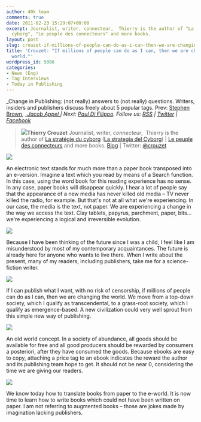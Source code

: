 ```yaml
---
author: 40k team
comments: true
date: 2011-02-23 15:29:07+00:00
excerpt: Journalist, writer, connecteur,  Thierry is the author of "La stratégie du
  cyborg", "Le peuple des connecteurs" and more books.
layout: post
slug: crouzet-if-millions-of-people-can-do-as-i-can-then-we-are-changing-the-world
title: 'Crouzet: "If millions of people can do as I can, then we are changing the
  world."'
wordpress_id: 5086
categories:
- News (Eng)
- Tag Interviews
- Today in Publishing
---
```


_Change in Publishing: (not really) answers to (not really) questions.
Writers, insiders and publishers discuss freely about 5 popular tags.
Prev: [Stephen Brown](http://www.40kbooks.com/?p=4801), __[Jacob Appel ](http://www.40kbooks.com/?p=4928)| Next: [Paul Di Filippo](http://www.40kbooks.com/?p=5181).
Follow us: [RSS](http://www.40kbooks.com/?feed=rss2) | [Twitter](http://twitter.com/#!/40kBooks) | [Facebook](http://www.facebook.com/40kbooks)_


> [![](http://www.40kbooks.com/wp-content/uploads/Thierry-Crouzet-150x150.jpg)](http://www.40kbooks.com/?attachment_id=5087)**Thierry Crouzet**
Journalist, writer, _connecteur_,  Thierry is the author of
[La stratégie du cyborg](http://www.amazon.com/strat%C3%A9gie-cyborg-French-ebook/dp/B0043GX2PM/ref=cm_lmf_tit_19) ([La strategia del Cyborg](http://www.bookrepublic.it/book/9788865860014-la-strategia-del-cyborg/)) | [Le peuple des connecteurs](http://blog.tcrouzet.com/le-peuple-des-connecteurs/) and more books.
[Blog](http://blog.tcrouzet.com/atelier/) | Twitter: [@crouzet](http://twitter.com/#!/crouzet)


[![](http://www.40kbooks.com/wp-content/uploads/tagebook.jpg)](http://www.40kbooks.com/?attachment_id=4810)

An electronic text stands for much more than a paper book transposed into an e-version. Imagine a text which you read by means of a Search function. In this case, using the word book for this reading experience has no sense.
In any case, paper books will disappear quickly. I hear a lot of people say that the appearance of a new media has never killed old media – TV never killed the radio, for example. But that's not at all what we're experiencing. In our case, the media is the text, not paper. We are experiencing a change in the way we access the text. Clay tablets, papyrus, parchment, paper, bits… we're experiencing a logical and irreversible evolution.

[![](http://www.40kbooks.com/wp-content/uploads/tag-future.jpg)](http://www.40kbooks.com/?attachment_id=4815)

Because I have been thinking of the future since I was a child, I feel like I am misunderstood by most of my contemporary acquaintances.
The future is already here for anyone who wants to live there. When I write about the present, many of my readers, including publishers, take me for a science-fiction writer.

[![](http://www.40kbooks.com/wp-content/uploads/tag-indie.jpg)](http://www.40kbooks.com/?attachment_id=4818)

If I can publish what I want, with no risk of censorship, if millions of people can do as I can, then we are changing the world.
We move from a top-down society, which I qualify as transcendental, to a grass-root society, which I qualify as emergence-based. A new civilization could very well sprout from this simple new way of publishing.

[![](http://www.40kbooks.com/wp-content/uploads/tag-prices.jpg)](http://www.40kbooks.com/?attachment_id=4821)

An old world concept. In a society of abundance, all goods should be available for free and all good producers should be rewarded by consumers a posteriori, after they have consumed the goods.
Because ebooks are easy to copy, attaching a price tag to an ebook indicates the reward the author and its publishing team hope to get. It should not be near 0, considering the time we are giving our readers.

[![](http://www.40kbooks.com/wp-content/uploads/tag-innovation.jpg)](http://www.40kbooks.com/?attachment_id=4828)

We know today how to translate books from paper to the e-world. It is now time to learn how to write books which could not have been written on paper.
I am not referring to augmented books – those are jokes made by imagination lacking publishers.
